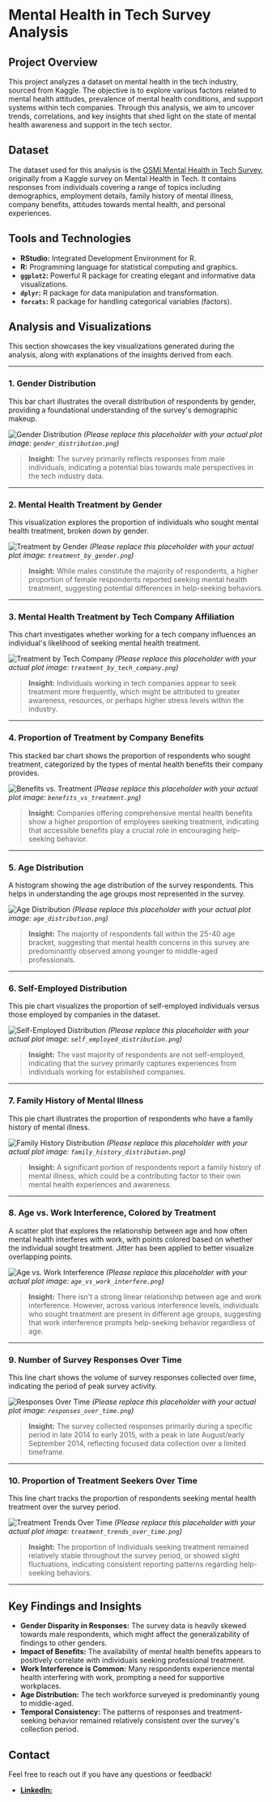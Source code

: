 # Mental Health in Tech Survey Analysis

## Project Overview

This project analyzes a dataset on mental health in the tech industry, sourced from Kaggle. The objective is to explore various factors related to mental health attitudes, prevalence of mental health conditions, and support systems within tech companies. Through this analysis, we aim to uncover trends, correlations, and key insights that shed light on the state of mental health awareness and support in the tech sector.

## Dataset

The dataset used for this analysis is the [OSMI Mental Health in Tech Survey](https://www.kaggle.com/datasets/osmi/mental-health-in-tech-survey), originally from a Kaggle survey on Mental Health in Tech. It contains responses from individuals covering a range of topics including demographics, employment details, family history of mental illness, company benefits, attitudes towards mental health, and personal experiences.

## Tools and Technologies

* **RStudio:** Integrated Development Environment for R.
* **R:** Programming language for statistical computing and graphics.
* **`ggplot2`:** Powerful R package for creating elegant and informative data visualizations.
* **`dplyr`:** R package for data manipulation and transformation.
* **`forcats`:** R package for handling categorical variables (factors).

## Analysis and Visualizations

This section showcases the key visualizations generated during the analysis, along with explanations of the insights derived from each.

---

### 1. Gender Distribution

This bar chart illustrates the overall distribution of respondents by gender, providing a foundational understanding of the survey's demographic makeup.

![Gender Distribution](images/gender_distribution.png)
*(Please replace this placeholder with your actual plot image: `gender_distribution.png`)*

> **Insight:** The survey primarily reflects responses from male individuals, indicating a potential bias towards male perspectives in the tech industry data.

---

### 2. Mental Health Treatment by Gender

This visualization explores the proportion of individuals who sought mental health treatment, broken down by gender.

![Treatment by Gender](images/treatment_by_gender.png)
*(Please replace this placeholder with your actual plot image: `treatment_by_gender.png`)*

> **Insight:** While males constitute the majority of respondents, a higher proportion of female respondents reported seeking mental health treatment, suggesting potential differences in help-seeking behaviors.

---

### 3. Mental Health Treatment by Tech Company Affiliation

This chart investigates whether working for a tech company influences an individual's likelihood of seeking mental health treatment.

![Treatment by Tech Company](images/treatment_by_tech_company.png)
*(Please replace this placeholder with your actual plot image: `treatment_by_tech_company.png`)*

> **Insight:** Individuals working in tech companies appear to seek treatment more frequently, which might be attributed to greater awareness, resources, or perhaps higher stress levels within the industry.

---

### 4. Proportion of Treatment by Company Benefits

This stacked bar chart shows the proportion of respondents who sought treatment, categorized by the types of mental health benefits their company provides.

![Benefits vs. Treatment](images/benefits_vs_treatment.png)
*(Please replace this placeholder with your actual plot image: `benefits_vs_treatment.png`)*

> **Insight:** Companies offering comprehensive mental health benefits show a higher proportion of employees seeking treatment, indicating that accessible benefits play a crucial role in encouraging help-seeking behavior.

---

### 5. Age Distribution

A histogram showing the age distribution of the survey respondents. This helps in understanding the age groups most represented in the survey.

![Age Distribution](images/age_distribution.png)
*(Please replace this placeholder with your actual plot image: `age_distribution.png`)*

> **Insight:** The majority of respondents fall within the 25-40 age bracket, suggesting that mental health concerns in this survey are predominantly observed among younger to middle-aged professionals.

---

### 6. Self-Employed Distribution

This pie chart visualizes the proportion of self-employed individuals versus those employed by companies in the dataset.

![Self-Employed Distribution](images/self_employed_distribution.png)
*(Please replace this placeholder with your actual plot image: `self_employed_distribution.png`)*

> **Insight:** The vast majority of respondents are not self-employed, indicating that the survey primarily captures experiences from individuals working for established companies.

---

### 7. Family History of Mental Illness

This pie chart illustrates the proportion of respondents who have a family history of mental illness.

![Family History Distribution](images/family_history_distribution.png)
*(Please replace this placeholder with your actual plot image: `family_history_distribution.png`)*

> **Insight:** A significant portion of respondents report a family history of mental illness, which could be a contributing factor to their own mental health experiences and awareness.

---

### 8. Age vs. Work Interference, Colored by Treatment

A scatter plot that explores the relationship between age and how often mental health interferes with work, with points colored based on whether the individual sought treatment. Jitter has been applied to better visualize overlapping points.

![Age vs. Work Interference](images/age_vs_work_interfere.png)
*(Please replace this placeholder with your actual plot image: `age_vs_work_interfere.png`)*

> **Insight:** There isn't a strong linear relationship between age and work interference. However, across various interference levels, individuals who sought treatment are present in different age groups, suggesting that work interference prompts help-seeking behavior regardless of age.

---

### 9. Number of Survey Responses Over Time

This line chart shows the volume of survey responses collected over time, indicating the period of peak survey activity.

![Responses Over Time](images/responses_over_time.png)
*(Please replace this placeholder with your actual plot image: `responses_over_time.png`)*

> **Insight:** The survey collected responses primarily during a specific period in late 2014 to early 2015, with a peak in late August/early September 2014, reflecting focused data collection over a limited timeframe.

---

### 10. Proportion of Treatment Seekers Over Time

This line chart tracks the proportion of respondents seeking mental health treatment over the survey period.

![Treatment Trends Over Time](images/treatment_trends_over_time.png)
*(Please replace this placeholder with your actual plot image: `treatment_trends_over_time.png`)*

> **Insight:** The proportion of individuals seeking treatment remained relatively stable throughout the survey period, or showed slight fluctuations, indicating consistent reporting patterns regarding help-seeking behaviors.

---

## Key Findings and Insights

* **Gender Disparity in Responses:** The survey data is heavily skewed towards male respondents, which might affect the generalizability of findings to other genders.
* **Impact of Benefits:** The availability of mental health benefits appears to positively correlate with individuals seeking professional treatment.
* **Work Interference is Common:** Many respondents experience mental health interfering with work, prompting a need for supportive workplaces.
* **Age Distribution:** The tech workforce surveyed is predominantly young to middle-aged.
* **Temporal Consistency:** The patterns of responses and treatment-seeking behavior remained relatively consistent over the survey's collection period.

## Contact

Feel free to reach out if you have any questions or feedback!

* [**LinkedIn:**](https://www.linkedin.com/in/zjaytech/)
